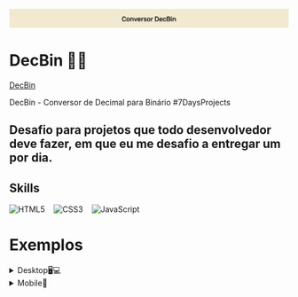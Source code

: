 ![screenshot](screenshot1.jpg)
# DecBin 👨‍💻
<a href="https://shymarrai.github.io/decbin/">DecBin<a/>

DecBin - Conversor de Decimal para Binário #7DaysProjects

## Desafio para projetos que todo desenvolvedor deve fazer, em que eu me desafio a entregar um por dia.

## Skills

<img src="https://img.shields.io/badge/HTML5-E34F26?style=for-the-badge&logo=html5&logoColor=white" alt="HTML5">&nbsp;
&nbsp;
<img src="https://img.shields.io/badge/CSS3-1572B6?style=for-the-badge&logo=css3&logoColor=white" alt="CSS3">&nbsp;
&nbsp;
<img src="https://img.shields.io/badge/JavaScript-F7DF1E?style=for-the-badge&logo=javascript&logoColor=black" alt="JavaScript">&nbsp;

# Exemplos
<details>
<summary>Desktop🖥💻</summary>
  
![screenshot](screenshot.jpg)
![screenshot](screenshot2.jpg)
![screenshot](screenshot3.jpg)

</details>

<details>
<summary>Mobile📱</summary>
  
![screenshot](screenshot4.jpg)
![screenshot](screenshot5.jpg)
![screenshot](screenshot6.jpg)

</details>
